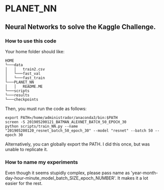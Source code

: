 # PLANET_NN
## Neural Networks to solve the Kaggle Challenge.

### How to use this code
Your home folder should like:
```
HOME
└───data
│   │   train2.csv
│   └───fast_val
│   └───fast_train
└───PLANET_NN
│   │   README.ME 
└───scripts    
└───results
└───checkpoints    
```
Then, you must run the code as follows:
```console
export PATH=/home/administrador/anaconda3/bin:$PATH
screen -S 201905200121_BATMAN_ALEXNET_BATCH_50_EPOCH_30
python scripts/train_NN.py --name "201905200120_resnet_batch_50_epoch_30" --model "resnet" --batch 50 --epoch 30
```
Alternatively, you can globally export the PATH. I did this once, but was unable to replicate it.
### How to name my experiments
Even though it seems stupidly complex, please pass name as 'year-month-day-hour-minute_model_batch_SIZE_epoch_NUMBER'. It makes it a lot easier for the rest.
